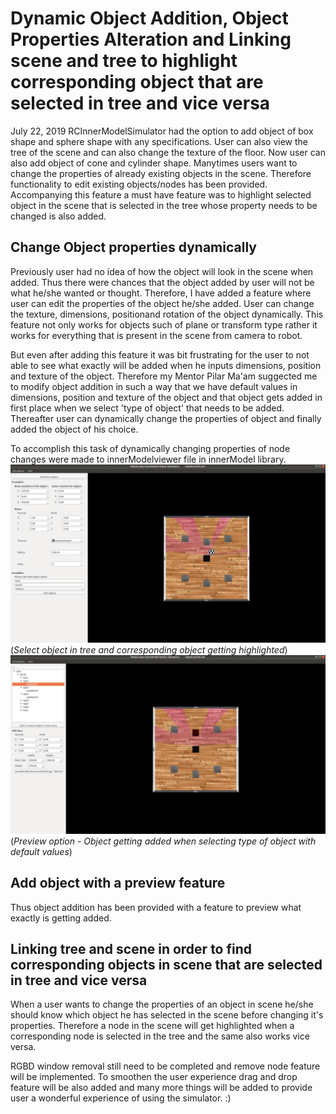 # Dynamic Object Addition, Object Properties Alteration and Linking scene and tree to highlight corresponding object that are selected in tree and vice versa 
July 22, 2019
	RCInnerModelSimulator had the option to add object of box shape and sphere shape with any specifications. User can also view the tree of the scene and can also change the texture of the floor. Now user can also add object of cone and cylinder shape. 
	Manytimes users want to change the properties of already existing objects in the scene. Therefore functionality to edit existing objects/nodes has been provided. Accompanying this feature a must have feature was to highlight selected object in the scene that is selected in the tree whose property needs to be changed is also added.

## Change Object properties dynamically
Previously user had no idea of how the object will look in the scene when added. Thus there were chances that the object added by user will not be what he/she wanted or thought. Therefore, I have added a feature where user can edit the properties of the object he/she added. User can change the texture, dimensions, positionand rotation of the object dynamically. This feature not only works for objects such of plane or transform type rather it works for everything that is present in the scene from camera to robot.
	
But even after adding this feature it was bit frustrating for the user to not able to see what exactly will be added when he inputs dimensions, position and texture of the object. Therefore my Mentor Pilar Ma'am suggected me to modify object addition in such a way that we have default values in dimensions, position and texture of the object and that object gets added in first place when we select 'type of object' that needs to be added. Thereafter user can dynamically change the properties of object and finally added the object of his choice. 

To accomplish this task of dynamically changing properties of node changes were made to innerModelviewer file in innerModel library.
![alt](pic1_e2.png "Select object in tree and corresponding object getting highlighted ")
(*Select object in tree and corresponding object getting highlighted*)
![alt](pic2_e2.png "Preview option - Object getting added when selecting type of object with default values")
(*Preview option - Object getting added when selecting type of object with default values*)
## Add object with a preview feature
Thus object addition has been provided with a feature to preview what exactly is getting added.

## Linking tree and scene in order to find corresponding objects in scene that are selected in tree and vice versa 
When a user wants to change the properties of an object in scene he/she should know which object he has selected in the scene before changing it's properties. Therefore a node in the scene will get highlighted when a corresponding node is selected in the tree and the same also works vice versa.

RGBD window removal still need to be completed and remove node feature will be implemented. To smoothen the user experience drag and drop feature will be also added and many more things will be added to provide user a wonderful experience of using the simulator. :)
